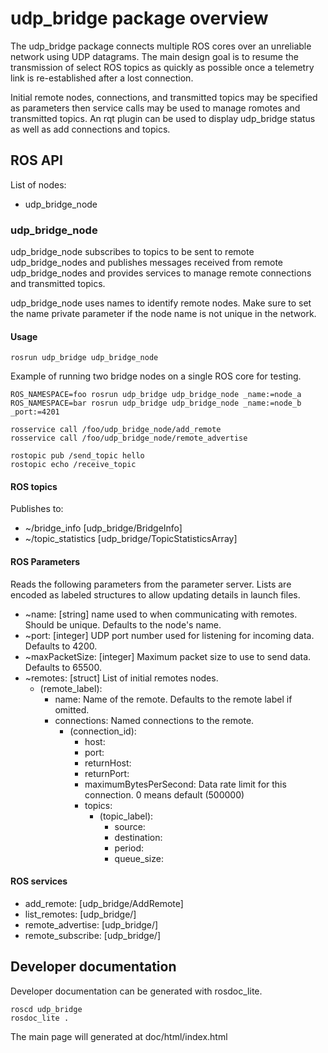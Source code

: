 # udp_bridge package overview

The udp_bridge package connects multiple ROS cores over an unreliable network using UDP datagrams. The main design goal is to resume the transmission of select ROS topics as quickly as possible once a telemetry link is re-established after a lost connection.

Initial remote nodes, connections, and transmitted topics may be specified as parameters then service calls may be used to manage romotes and transmitted topics. An rqt plugin can be used to display udp_bridge status as well as add connections and topics.

## ROS API

List of nodes:

- udp_bridge_node

### udp_bridge_node

udp_bridge_node subscribes to topics to be sent to remote udp_bridge_nodes and publishes messages received from remote udp_bridge_nodes and provides services to manage remote connections and transmitted topics.

udp_bridge_node uses names to identify remote nodes. Make sure to set the name private parameter if the node name is not unique in the network.

#### Usage

    rosrun udp_bridge udp_bridge_node

Example of running two bridge nodes on a single ROS core for testing.

    ROS_NAMESPACE=foo rosrun udp_bridge udp_bridge_node _name:=node_a
    ROS_NAMESPACE=bar rosrun udp_bridge udp_bridge_node _name:=node_b _port:=4201

    rosservice call /foo/udp_bridge_node/add_remote
    rosservice call /foo/udp_bridge_node/remote_advertise

    rostopic pub /send_topic hello
    rostopic echo /receive_topic

#### ROS topics

Publishes to:

- ~/bridge_info [udp_bridge/BridgeInfo]
- ~/topic_statistics [udp_bridge/TopicStatisticsArray]

#### ROS Parameters

Reads the following parameters from the parameter server. Lists are encoded as labeled structures to allow updating details in launch files.

- ~name: [string] name used to when communicating with remotes. Should be unique. Defaults to the node's name.
- ~port: [integer] UDP port number used for listening for incoming data. Defaults to 4200.
- ~maxPacketSize: [integer] Maximum packet size to use to send data. Defaults to 65500.
- ~remotes: [struct] List of initial remotes nodes.
  - (remote_label):
    - name: Name of the remote. Defaults to the remote label if omitted.
    - connections: Named connections to the remote.
      - (connection_id):
        - host:
        - port:
        - returnHost:
        - returnPort:
        - maximumBytesPerSecond: Data rate limit for this connection. 0 means default (500000)
        - topics:
          - (topic_label):
            - source:
            - destination:
            - period:
            - queue_size:

#### ROS services

- add_remote: [udp_bridge/AddRemote]
- list_remotes: [udp_bridge/]
- remote_advertise: [udp_bridge/]
- remote_subscribe: [udp_bridge/]

## Developer documentation

Developer documentation can be generated with rosdoc_lite.

    roscd udp_bridge
    rosdoc_lite .

The main page will generated at doc/html/index.html
